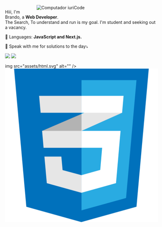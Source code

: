 <img src="https://raw.githubusercontent.com/MicaelliMedeiros/micaellimedeiros/master/image/computer-illustration.png" min-width="400px" max-width="400px" width="400px" align="right" alt="Computador iuriCode">

<p align="left"> 
  Hiii, I'm Brando, a <strong>Web Developer</strong>.<br>
  The Search, To understand and run is my goal. I'm student and seeking out a vacancy.
</p>

<p align="left">
  🦄 Languages: <strong>JavaScript and Next.js.</strong>
</p>

<p align="left">
  💌 Speak with me for solutions to the day⤵️
</p>

<p align="left">
  <a href="brandorocha00@gmail.com" alt="Gmail">
  <img src="https://img.shields.io/badge/-Gmail-FF0000?style=flat-square&labelColor=FF0000&logo=gmail&logoColor=white&link=LINK-DO-SEU-EMAIL" /></a>

  <a href="https://www.linkedin.com/in/hildebrando-mendes-ferreira-rocha" alt="Linkedin">
  <img src="https://img.shields.io/badge/-Linkedin-0e76a8?style=flat-square&logo=Linkedin&logoColor=white&link=LINK-DO-SEU-LINKEDIN" /></a>
</p>  

img src="assets/html.svg" alt="" />
<img src="assets/css.svg" alt="" />
<img src="assets/javascript.svg" alt="" />
<img src="assets/node.js" alt="" />
